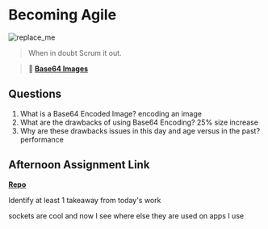 # Becoming Agile

![replace_me](https://codeworks.blob.core.windows.net/public/assets/img/illustrations/placeholder.svg)

> When in doubt Scrum it out.

> **📖 [Base64 Images](https://codeworksacademy.com/fs-student-guide/resources/wk8-9/06-Base64)**

## Questions

1. What is a Base64 Encoded Image?
encoding an image 
2. What are the drawbacks of using Base64 Encoding?
25% size increase
3. Why are these drawbacks issues in this day and age versus in the past?
performance
## Afternoon Assignment Link

**[Repo](https://github.com/juliopleon/<ASSIGNMENT_REPO>)**

Identify at least 1 takeaway from today's work

sockets are cool and now I see where else they are used on apps I use